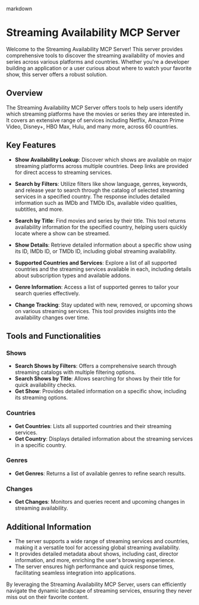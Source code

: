 markdown
# Streaming Availability MCP Server

Welcome to the Streaming Availability MCP Server! This server provides comprehensive tools to discover the streaming availability of movies and series across various platforms and countries. Whether you're a developer building an application or a user curious about where to watch your favorite show, this server offers a robust solution.

## Overview

The Streaming Availability MCP Server offers tools to help users identify which streaming platforms have the movies or series they are interested in. It covers an extensive range of services including Netflix, Amazon Prime Video, Disney+, HBO Max, Hulu, and many more, across 60 countries.

## Key Features

- **Show Availability Lookup**: Discover which shows are available on major streaming platforms across multiple countries. Deep links are provided for direct access to streaming services.

- **Search by Filters**: Utilize filters like show language, genres, keywords, and release year to search through the catalog of selected streaming services in a specified country. The response includes detailed information such as IMDb and TMDb IDs, available video qualities, subtitles, and more.

- **Search by Title**: Find movies and series by their title. This tool returns availability information for the specified country, helping users quickly locate where a show can be streamed.

- **Show Details**: Retrieve detailed information about a specific show using its ID, IMDb ID, or TMDb ID, including global streaming availability.

- **Supported Countries and Services**: Explore a list of all supported countries and the streaming services available in each, including details about subscription types and available addons.

- **Genre Information**: Access a list of supported genres to tailor your search queries effectively.

- **Change Tracking**: Stay updated with new, removed, or upcoming shows on various streaming services. This tool provides insights into the availability changes over time.

## Tools and Functionalities

### Shows
- **Search Shows by Filters**: Offers a comprehensive search through streaming catalogs with multiple filtering options.
- **Search Shows by Title**: Allows searching for shows by their title for quick availability checks.
- **Get Show**: Provides detailed information on a specific show, including its streaming options.

### Countries
- **Get Countries**: Lists all supported countries and their streaming services.
- **Get Country**: Displays detailed information about the streaming services in a specific country.

### Genres
- **Get Genres**: Returns a list of available genres to refine search results.

### Changes
- **Get Changes**: Monitors and queries recent and upcoming changes in streaming availability.

## Additional Information

- The server supports a wide range of streaming services and countries, making it a versatile tool for accessing global streaming availability.
- It provides detailed metadata about shows, including cast, director information, and more, enriching the user's browsing experience.
- The server ensures high performance and quick response times, facilitating seamless integration into applications.

By leveraging the Streaming Availability MCP Server, users can efficiently navigate the dynamic landscape of streaming services, ensuring they never miss out on their favorite content.